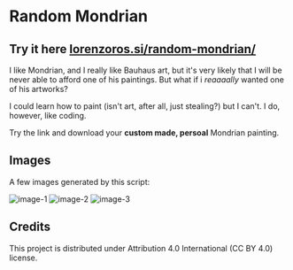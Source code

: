 # Random Mondrian

## Try it here [lorenzoros.si/random-mondrian/](https://lorenzoros.si/random-mondrian/)

I like Mondrian, and I really like Bauhaus art, but it's very likely that I will be never able to afford one of his paintings. But what if i *reaaaally* wanted one of his artworks?

I could learn how to paint (isn't art, after all, just stealing?) but I can't. I do, however, like coding.

Try the link and download your **custom made, persoal** Mondrian painting.

## Images

A few images generated by this script:

![image-1](https://github.com/lorossi/random-mondrian/blob/master/output/Mondrian-17669.png)
![image-2](https://github.com/lorossi/random-mondrian/blob/master/output/Mondrian-55171.png)
![image-3](https://github.com/lorossi/random-mondrian/blob/master/output/Mondrian-57059.png)

## Credits

This project is distributed under Attribution 4.0 International (CC BY 4.0) license.
